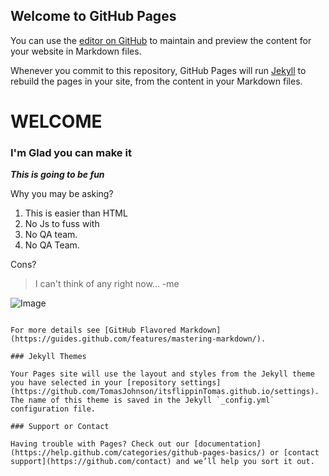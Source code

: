 ## Welcome to GitHub Pages

You can use the [editor on GitHub](https://github.com/TomasJohnson/itsflippinTomas.github.io/edit/master/index.md) to maintain and preview the content for your website in Markdown files.

Whenever you commit to this repository, GitHub Pages will run [Jekyll](https://jekyllrb.com/) to rebuild the pages in your site, from the content in your Markdown files.

# WELCOME
### I'm Glad you can make it

***This is going to be fun***

Why you may be asking?

1. This is easier than HTML
2. No Js to fuss with
3. No QA team.
4. No QA Team.

Cons?
>I can't think of any right now...
-me

![Image](https://d.wattpad.com/story_parts/447125120/images/14d544b1044271b3429268876396.jpg)
```

For more details see [GitHub Flavored Markdown](https://guides.github.com/features/mastering-markdown/).

### Jekyll Themes

Your Pages site will use the layout and styles from the Jekyll theme you have selected in your [repository settings](https://github.com/TomasJohnson/itsflippinTomas.github.io/settings). The name of this theme is saved in the Jekyll `_config.yml` configuration file.

### Support or Contact

Having trouble with Pages? Check out our [documentation](https://help.github.com/categories/github-pages-basics/) or [contact support](https://github.com/contact) and we’ll help you sort it out.
